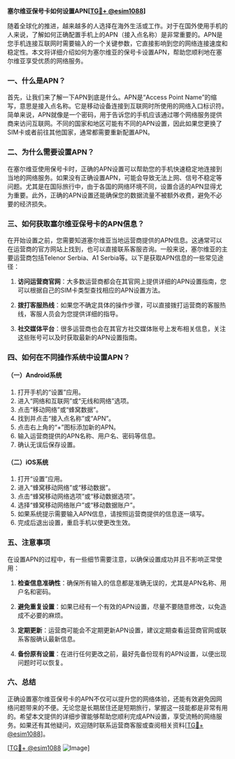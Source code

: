 **塞尔维亚保号卡如何设置APN[[TG💪+ @esim1088](https://t.me/s/esim1088)]**

随着全球化的推进，越来越多的人选择在海外生活或工作。对于在国外使用手机的人来说，了解如何正确配置手机上的APN（接入点名称）是非常重要的。APN是您手机连接互联网时需要输入的一个关键参数，它直接影响到您的网络连接速度和稳定性。本文将详细介绍如何为塞尔维亚的保号卡设置APN，帮助您顺利地在塞尔维亚享受优质的网络服务。

### 一、什么是APN？

首先，让我们来了解一下APN到底是什么。APN是“Access Point Name”的缩写，意思是接入点名称。它是移动设备连接到互联网时所使用的网络入口标识符。简单来说，APN就像是一个密码，用于告诉您的手机应该通过哪个网络服务提供商来访问互联网。不同的国家和地区可能有不同的APN设置，因此如果您更换了SIM卡或者前往其他国家，通常都需要重新配置APN。

### 二、为什么需要设置APN？

在塞尔维亚使用保号卡时，正确的APN设置可以帮助您的手机快速稳定地连接到当地的网络服务。如果没有正确设置APN，可能会导致无法上网、信号不稳定等问题。尤其是在国际旅行中，由于各国的网络环境不同，设置合适的APN显得尤为重要。此外，正确的APN设置还能确保您的数据流量不被额外收费，避免不必要的经济损失。

### 三、如何获取塞尔维亚保号卡的APN信息？

在开始设置之前，您需要知道塞尔维亚当地运营商提供的APN信息。这通常可以在运营商的官方网站上找到，也可以直接联系客服咨询。一般来说，塞尔维亚的主要运营商包括Telenor Serbia、A1 Serbia等。以下是获取APN信息的一些常见途径：

1. **访问运营商官网**：大多数运营商都会在其官网上提供详细的APN设置指南，您可以根据自己的SIM卡类型查找相应的APN设置方法。
   
2. **拨打客服热线**：如果您不确定具体的操作步骤，可以直接拨打运营商的客服热线，客服人员会为您提供详细的指导。

3. **社交媒体平台**：很多运营商也会在其官方社交媒体账号上发布相关信息，关注这些账号可以及时获取最新的APN设置指南。

### 四、如何在不同操作系统中设置APN？

#### （一）Android系统

1. 打开手机的“设置”应用。
2. 进入“网络和互联网”或“无线和网络”选项。
3. 点击“移动网络”或“蜂窝数据”。
4. 找到并点击“接入点名称”或“APN”。
5. 点击右上角的“+”图标添加新的APN。
6. 输入运营商提供的APN名称、用户名、密码等信息。
7. 确认无误后保存设置。

#### （二）iOS系统

1. 打开“设置”应用。
2. 进入“蜂窝移动网络”或“移动数据”。
3. 点击“蜂窝移动网络选项”或“移动数据选项”。
4. 选择“蜂窝移动网络账户”或“移动数据账户”。
5. 如果系统提示需要输入APN信息，请按照运营商提供的信息逐一填写。
6. 完成后退出设置，重启手机以使更改生效。

### 五、注意事项

在设置APN的过程中，有一些细节需要注意，以确保设置成功并且不影响正常使用：

1. **检查信息准确性**：确保所有输入的信息都是准确无误的，尤其是APN名称、用户名和密码。
   
2. **避免重复设置**：如果已经有一个有效的APN设置，尽量不要随意修改，以免造成不必要的麻烦。

3. **定期更新**：运营商可能会不定期更新APN设置，建议定期查看运营商官网或联系客服确认最新信息。

4. **备份原有设置**：在进行任何更改之前，最好先备份现有的APN设置，以便出现问题时可以恢复。

### 六、总结

正确设置塞尔维亚保号卡的APN不仅可以提升您的网络体验，还能有效避免因网络问题带来的不便。无论您是长期居住还是短期旅行，掌握这一技能都是非常有用的。希望本文提供的详细步骤能够帮助您顺利完成APN设置，享受流畅的网络服务。如果还有其他疑问，欢迎随时联系运营商客服或查阅相关资料[[TG💪+ @esim1088](https://t.me/s/esim1088)]。

[[TG💪+ @esim1088](https://t.me/s/esim1088) ![Image](https://i.postimg.cc/4NQfJmqS/Snipaste-2025-05-13-00-14-12.png)]